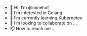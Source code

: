 - 👋 Hi, I’m @minehof
- 👀 I’m interested in Golang
- 🌱 I’m currently learning Kubernetes
- 💞️ I’m looking to collaborate on ...
- 📫 How to reach me ...

<!---
minehof/minehof is a ✨ special ✨ repository because its `README.md` (this file) appears on your GitHub profile.
You can click the Preview link to take a look at your changes.
--->
